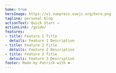 ```yaml
---
home: true
heroImage: https://v1.vuepress.vuejs.org/hero.png
tagline: personal blog
actionText: Quick Start →
actionLink: /guide/
features:
- title: Feature 1 Title
  details: Feature 1 Description
- title: Feature 2 Title
  details: Feature 2 Description
- title: Feature 3 Title
  details: Feature 3 Description
footer: Made by Patrick with ❤️
---
```

